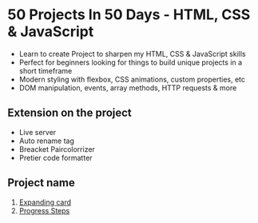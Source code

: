 # 50 Projects In 50 Days - HTML, CSS & JavaScript

- Learn to create Project to sharpen my HTML, CSS & JavaScript skills
- Perfect for beginners looking for things to build unique projects in a short timeframe
- Modern styling with flexbox, CSS animations, custom properties, etc
- DOM manipulation, events, array methods, HTTP requests & more

## Extension on the project

- Live server
- Auto rename tag
- Breacket Paircolorrizer
- Pretier code formatter

## Project name

1. [Expanding card](#)
2. [Progress Steps](#)
